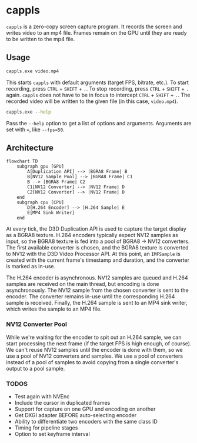 # cappls

`cappls` is a zero-copy screen capture program. It records the screen and writes video to
an mp4 file. Frames remain on the GPU until they are ready to be written to the mp4 file.

## Usage

```cmd
cappls.exe video.mp4
```

This starts `cappls` with default arguments (target FPS, bitrate, etc.). To start recording,
press `CTRL` + `SHIFT` + `.`. To stop recording, press `CTRL` + `SHIFT` + `.` again.
`cappls` does not have to be in focus to intercept `CTRL` + `SHIFT` + `.`.
The recorded video will be written to the given file (in this case, `video.mp4`).

```cmd
cappls.exe --help
```

Pass the `--help` option to get a list of options and arguments. Arguments are set with
`=`, like `--fps=50`.

## Architecture

```mermaid
flowchart TD
    subgraph gpu [GPU]
        A[Duplication API] --> |BGRA8 Frame| B
        B[NV12 Sample Pool] --> |BGRA8 Frame| C1
        B --> |BGRA8 Frame| C2
        C1[NV12 Converter] --> |NV12 Frame| D
        C2[NV12 Converter] --> |NV12 Frame| D
    end
    subgraph cpu [CPU]
        D[H.264 Encoder] --> |H.264 Sample| E
        E[MP4 Sink Writer]
    end
```

At every tick, the D3D Duplication API is used to capture the target display
as a BGRA8 texture. H.264 encoders typically expect NV12 samples as input, so
the BGRA8 texture is fed into a pool of BGRA8 -> NV12 converters.
The first available converter is chosen, and the BGRA8 texture is converted to NV12
with the D3D Video Processor API. At this point, an `IMFSample` is created with the current frame's timestamp and duration, and the converter is marked as in-use.

The H.264 encoder is asynchronous. NV12 samples are queued and H.264 samples are received
on the main thread, but encoding is done asynchronously. The NV12 sample from the chosen
converter is sent to the encoder. The converter remains in-use until the corresponding
H.264 sample is received. Finally, the H.264 sample is sent to an MP4 sink writer, which
writes the sample to an MP4 file.

### NV12 Converter Pool

While we're waiting for the encoder to spit out an H.264 sample, we can start
processing the next frame (if the target FPS is high enough, of course). We can't
reuse NV12 samples until the encoder is done with them, so we use a pool of NV12
converters and samples. We use a pool of converters instead of a pool of samples to
avoid copying from a single converter's output to a pool sample.

### TODOS

- Test again with NVEnc
- Include the cursor in duplicated frames
- Support for capture on one GPU and encoding on another
- Get DXGI adapter BEFORE auto-selecting encoder
- Ability to differentiate two encoders with the same class ID
- Timing for pipeline stages
- Option to set keyframe interval
